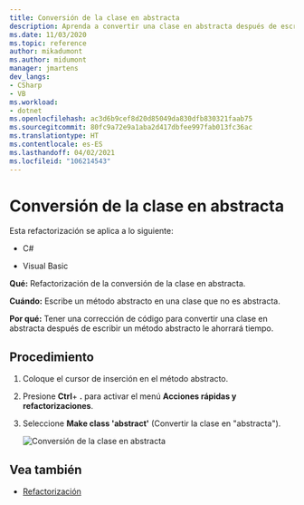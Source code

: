 ```yaml
---
title: Conversión de la clase en abstracta
description: Aprenda a convertir una clase en abstracta después de escribir un método abstracto.
ms.date: 11/03/2020
ms.topic: reference
author: mikadumont
ms.author: midumont
manager: jmartens
dev_langs:
- CSharp
- VB
ms.workload:
- dotnet
ms.openlocfilehash: ac3d6b9cef8d20d85049da830dfb830321faab75
ms.sourcegitcommit: 80fc9a72e9a1aba2d417dbfee997fab013fc36ac
ms.translationtype: HT
ms.contentlocale: es-ES
ms.lasthandoff: 04/02/2021
ms.locfileid: "106214543"
---
```

# <a name="make-class-abstract"></a>Conversión de la clase en abstracta

Esta refactorización se aplica a lo siguiente:

- C#

- Visual Basic

**Qué:** Refactorización de la conversión de la clase en abstracta.

**Cuándo:** Escribe un método abstracto en una clase que no es abstracta.

**Por qué:**  Tener una corrección de código para convertir una clase en abstracta después de escribir un método abstracto le ahorrará tiempo.

## <a name="how-to"></a>Procedimiento

1. Coloque el cursor de inserción en el método abstracto.

2. Presione **Ctrl**+ **.** para activar el menú **Acciones rápidas y refactorizaciones**.

3. Seleccione **Make class 'abstract'** (Convertir la clase en "abstracta").

    ![Conversión de la clase en abstracta](media/make-class-abstract.png)

## <a name="see-also"></a>Vea también

- [Refactorización](../refactoring-in-visual-studio.md)
